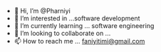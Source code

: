 - 👋 Hi, I’m @Pharniyi
- 👀 I’m interested in ...software development
- 🌱 I’m currently learning ... software engineering
- 💞️ I’m looking to collaborate on ...
- 📫 How to reach me ... faniyitimi@gmail.com

<!---
Pharniyi/Pharniyi is a ✨ special ✨ repository because its `README.md` (this file) appears on your GitHub profile.
You can click the Preview link to take a look at your changes.
--->

